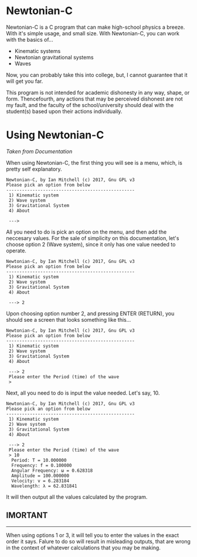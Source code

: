 # Newtonian-C
Newtonian-C is a C program that can make high-school physics a breeze. With
it's simple usage, and small size. With Newtonian-C, you can work with the basics of...

* Kinematic systems
* Newtonian gravitational systems
* Waves

Now, you can probably take this into college, but, I cannot guarantee that it
will get you far. 



This program is not intended for academic dishonesty in any way, shape, or form. Thencefourth, any actions that may be perceived dishonest are not my fault, and the faculty of the school/university should deal with the student(s) based upon their actions individually. 
# Using Newtonian-C
*Taken from Documentation*

When using Newtonian-C, the first thing you will see is a menu, which, is pretty self explanatory.

```
Newtonian-C, by Ian Mitchell (c) 2017, Gnu GPL v3
Please pick an option from below 
-------------------------------------------------
 1) Kinematic system
 2) Wave system
 3) Gravitational System
 4) About

 --->
```
All you need to do is pick an option on the menu, and then add the neccesary values. For the sale of simplicity on this documentation, let's choose option 2 (Wave system), since it only has one value needed to operate. 

```
Newtonian-C, by Ian Mitchell (c) 2017, Gnu GPL v3
Please pick an option from below 
-------------------------------------------------
 1) Kinematic system
 2) Wave system
 3) Gravitational System
 4) About

 ---> 2
```

Upon choosing option number 2, and pressing ENTER (RETURN), you should see a screen that looks something like this...

```
Newtonian-C, by Ian Mitchell (c) 2017, Gnu GPL v3
Please pick an option from below 
-------------------------------------------------
 1) Kinematic system
 2) Wave system
 3) Gravitational System
 4) About

 ---> 2
 Please enter the Period (time) of the wave  
 >
```

Next, all you need to do is input the value needed. Let's say, 10.

```
Newtonian-C, by Ian Mitchell (c) 2017, Gnu GPL v3
Please pick an option from below 
-------------------------------------------------
 1) Kinematic system
 2) Wave system
 3) Gravitational System
 4) About

 ---> 2
 Please enter the Period (time) of the wave  
 > 10
  Period: T = 10.000000					    
  Frequency: f = 0.100000					    
  Angular Frequency: ω = 0.628318				    
  Amplitude = 100.000000					    
  Velocity: v = 6.283184					    
  Wavelength: λ = 62.831841
```

It will then output all the values calculated by the program.

## IMORTANT
____

When using options 1 or 3, it will tell you to enter the values in the exact order it says. Falure to do so will result in misleading outputs, that are wrong in the context of whatever calculations that you may be making.
